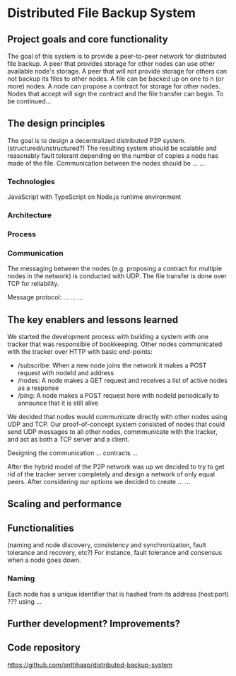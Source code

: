 # Distributed File Backup System

## Project goals and core functionality

The goal of this system is to provide a peer-to-peer network for distributed file backup. A peer that provides storage for other nodes can use other available node's storage. A peer that will not provide storage for others can not backup its files to other nodes. A file can be backed up on one to n (or more) nodes. A node can propose a contract for storage for other nodes. Nodes that accept will sign the contract and the file transfer can begin. To be continued...

## The design principles

The goal is to design a decentralized distributed P2P system. (structured/unstructured?) 
The resulting system should be scalable and reasonably fault tolerant depending on the number of copies a node has made of the file. Communication between the nodes should be ... ...


### Technologies

JavaScript with TypeScript on Node.js runtime environment

### Architecture

### Process

### Communication

The messaging between the nodes (e.g. proposing a contract for multiple nodes in the network) is conducted with UDP. The file transfer is done over TCP for reliability.

Message protocol: ... ... ...

## The key enablers and lessons learned

We started the development process with building a system with one tracker that was responsible of bookkeeping. Other nodes communicated with the tracker over HTTP with basic end-points:
- /subscribe: When a new node joins the network it makes a POST request with nodeId and address
- /nodes: A node makes a GET request and receives a list of active nodes as a response
- /ping: A node makes a POST request here with nodeId periodically to announce that it is still alive

We decided that nodes would communicate directly with other nodes using UDP and TCP. Our proof-of-concept system consisted of nodes that could send UDP messages to all other nodes, commmunicate with the tracker, and act as both a TCP server and a client.    

Designing the communication ... contracts ...

After the hybrid model of the P2P network was up we decided to try to get rid of the tracker server completely and design a network of only equal peers. After considering our options we decided to create ... ...

## Scaling and performance

## Functionalities 

(naming and node discovery, consistency and synchronization, fault tolerance and recovery, etc?) For instance, fault tolerance and consensus when a node goes down.

### Naming

Each node has a unique identifier that is hashed from its address (host:port) ??? using ...

## Further development? Improvements?

## Code repository

https://github.com/anttihaap/distributed-backup-system
